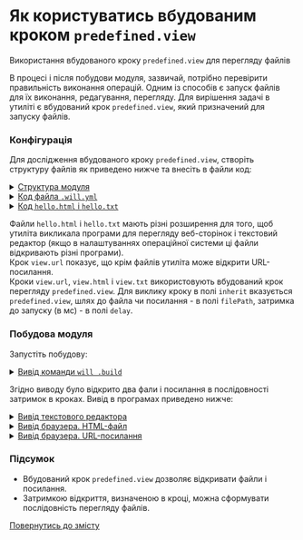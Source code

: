 # Як користуватись вбудованим кроком `predefined.view`

Використання вбудованого кроку `predefined.view` для перегляду файлів   

В процесі і після побудови модуля, зазвичай, потрібно перевірити правильність виконання операцій. Одним із способів є запуск файлів для їх виконання, редагування, перегляду. Для вирішення задачі в утиліті є вбудований крок `predefined.view`, який призначений для запуску файлів.  

### Конфігурація 
Для дослідження вбудованого кроку `predefined.view`, створіть структуру файлів як приведено нижче та внесіть в файли код:  

<details>
  <summary><u>Структура модуля</u></summary>

```
viewStep
    ├── file
    │     ├── hello.html
    │     └── htllo.txt
    └── .will.yml

```

</details>
<details>
  <summary><u>Код файла <code>.will.yml</code></u></summary>

```yaml
about :

  name : viewStep
  description : "To use predefined.view step"
  version : 0.0.1

path :
  in : '.'
  html : './file/hello.html'
  txt : './file/hello.txt'
  url : 'https://www.google.com/'

step : 

  view.url :
    inherit : predefined.view
    filePath : 'https://github.com/'
    delay : 12000

  view.html :
    inherit : predefined.view
    filePath : path::html
    delay : 8000
  
  view.txt :
    inherit : predefined.view
    filePath : path::txt
    delay : 1000  

build :
  
  open.view :
    criterion :
      default : 1
    steps :
      - view.url
      - step::view.html
      - step::view.txt

```

</details>
<details>
  <summary><u>Код <code>hello.html</code> i <code>hello.txt</code></u></summary>

```html
<html>
<header>
  <title>Test page</title>
</header>
<body>
  <h1>Hello, world!</h1>
</body>
</html>

```

</details>

Файли `hello.html` i `hello.txt` мають різні розширення для того, щоб утиліта викликала програми для перегляду веб-сторінок і текстовий редактор (якщо в налаштуваннях операційної системи ці файли відкривають різні програми).  
Крок `view.url` показує, що крім файлів утиліта може відкрити URL-посилання.  
Кроки `view.url`, `view.html` i `view.txt` використовують вбудований крок перегляду `predefined.view`. Для виклику кроку в полі `inherit` вказується `predefined.view`, шлях до файла чи посилання - в полі `filePath`, затримка до запуску (в мс) - в полі `delay`.  

### Побудова модуля  
Запустіть побудову:

<details>
  <summary><u>Вивід команди <code>will .build</code></u></summary>
    
```
[user@user ~]$ will .build
...
  Building module::viewStep / build::open.view
  Built module::viewStep / build::open.view in 0.280s

View path::txt
View path::html
View path::url

```

</details>

Згідно виводу було відкрито два фали і посилання в послідовності затримок в кроках. Вивід в програмах приведено нижче:  

<details>
  <summary><u>Вивід текстового редактора</u></summary>
    
![txt.view.png](./Images/txt.view.png)

</details>
<details>
  <summary><u>Вивід браузера. HTML-файл</u></summary>
    
![html.view.png](./Images/html.view.png)

</details>
<details>
  <summary><u>Вивід браузера. URL-посилання</u></summary>
    
![html.view.png](./Images/url.view.png)

</details>

### Підсумок    
- Вбудований крок `predefined.view` дозволяє відкривати файли і посилання.
- Затримкою відкриття, визначеною в кроці, можна сформувати послідовність перегляду файлів.

[Повернутись до змісту](../README.md#tutorials)